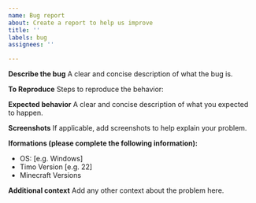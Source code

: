 ```yaml
---
name: Bug report
about: Create a report to help us improve
title: ''
labels: bug
assignees: ''

---
```


**Describe the bug**
A clear and concise description of what the bug is.

**To Reproduce**
Steps to reproduce the behavior:

**Expected behavior**
A clear and concise description of what you expected to happen.

**Screenshots**
If applicable, add screenshots to help explain your problem.

**Iformations (please complete the following information):**
 - OS: [e.g. Windows]
 - Timo Version [e.g. 22]
 - Minecraft Versions

**Additional context**
Add any other context about the problem here.
